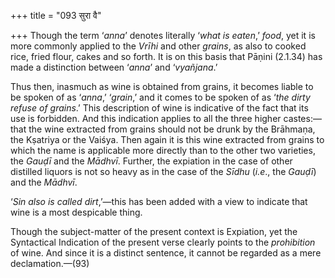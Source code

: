 +++
title = "093 सुरा वै"

+++
Though the term ‘*anna*’ denotes literally ‘*what is eaten*,’ *food*,
yet it is more commonly applied to the *Vrīhi* and other *grains*, as
also to cooked rice, fried flour, cakes and so forth. It is on this
basis that Pāṇini (2.1.34) has made a distinction between ‘*anna*’ and
‘*vyañjana*.’

Thus then, inasmuch as wine is obtained from grains, it becomes liable
to be spoken of as ‘*anna*,’ ‘*grain*,’ and it comes to be spoken of as
‘*the dirty refuse of grains*.’ This description of wine is indicative
of the fact that its use is forbidden. And this indication applies to
all the three higher castes:—that the wine extracted from grains should
not be drunk by the Brāhmaṇa, the Kṣatriya or the Vaiśya. Then again it
is this wine extracted from grains to which the name is applicable more
directly than to the other two varieties, the *Gauḍī* and the *Mādhvī*.
Further, the expiation in the case of other distilled liquors is not so
heavy as in the case of the *Sīdhu* (*i.e*., the *Gauḍī*) and the
*Mādhvī*.

‘*Sin also is called* *dirt*,’—this has been added with a view to
indicate that wine is a most despicable thing.

Though the subject-matter of the present context is Expiation, yet the
Syntactical Indication of the present verse clearly points to the
*prohibition* of wine. And since it is a distinct sentence, it cannot be
regarded as a mere declamation.—(93)


